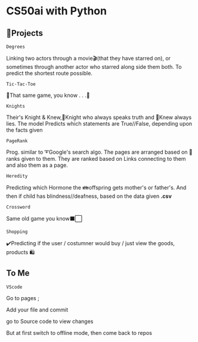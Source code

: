 # CS50ai with Python

## 📌Projects
<code>Degrees</code> <dl>Linking two actors through a movie🎬(that they have starred on), or sometimes through another actor who starred along side them both.
                         To predict the shortest route possible.</dl>
                         
<code>Tic-Tac-Toe</code> <dl>🙌That same game, you know . . .💬</dl>

<code>Knights</code> <dl>Their's Knight & Knew,📕Knight who always speaks truth and 📗Knew always lies.
                         The model Predicts which statements are True//False, depending upon the facts given</dl>
                         
<code>PageRank</code> <dl>Prog. similar to ➰Google's search algo. The pages are arranged based on 📏ranks given to them.
                          They are ranked based on Links connecting to them and also them as a page.</code>
                          
<code>Heredity</code> <dl>Predicting which Hormone the 👪offspring gets mother's or father's. And then if child has blindness//deafness, 
                          based on the data given <b>.csv</b>
  
<code>Crossword</code> <dl>Same old game you know⬛⬜</dl>

<code>Shopping</code> <dl> ✔️Predicting if the user / costumner would buy / just view the goods, products 🛍️





## To Me 
<code>VScode</code> <dl> Go to pages ;</dl>
                    <dl> Add your file and commit</dl>
                    <dl> go to Source code to view changes </dl>

<dl> But at first switch to offline mode, then come back to repos</dl>  
                          
